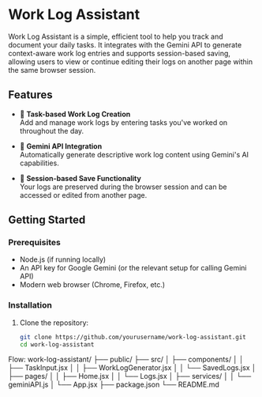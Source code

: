 # Work Log Assistant

Work Log Assistant is a simple, efficient tool to help you track and document your daily tasks. It integrates with the Gemini API to generate context-aware work log entries and supports session-based saving, allowing users to view or continue editing their logs on another page within the same browser session.

## Features

- 📝 **Task-based Work Log Creation**  
  Add and manage work logs by entering tasks you've worked on throughout the day.

- 🤖 **Gemini API Integration**  
  Automatically generate descriptive work log content using Gemini's AI capabilities.

- 💾 **Session-based Save Functionality**  
  Your logs are preserved during the browser session and can be accessed or edited from another page.

## Getting Started

### Prerequisites

- Node.js (if running locally)
- An API key for Google Gemini (or the relevant setup for calling Gemini API)
- Modern web browser (Chrome, Firefox, etc.)

### Installation

1. Clone the repository:

   ```bash
   git clone https://github.com/yourusername/work-log-assistant.git
   cd work-log-assistant
Flow:
   work-log-assistant/
├── public/
├── src/
│   ├── components/
│   │   ├── TaskInput.jsx
│   │   ├── WorkLogGenerator.jsx
│   │   └── SavedLogs.jsx
│   ├── pages/
│   │   ├── Home.jsx
│   │   └── Logs.jsx
│   ├── services/
│   │   └── geminiAPI.js
│   └── App.jsx
├── package.json
└── README.md
